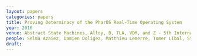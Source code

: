 ```yaml
---
layout: papers
categories: papers
title: Proving Determinacy of the PharOS Real-Time Operating System
year: 2016
venue: Abstract State Machines, Alloy, B, TLA, VDM, and Z - 5th International Conference, ABZ 2016, Linz, Austria
people: Selma Azaiez, Damien Doligez, Matthieu Lemerre, Tomer Libal, Stephan Merz
draft:
---
```

